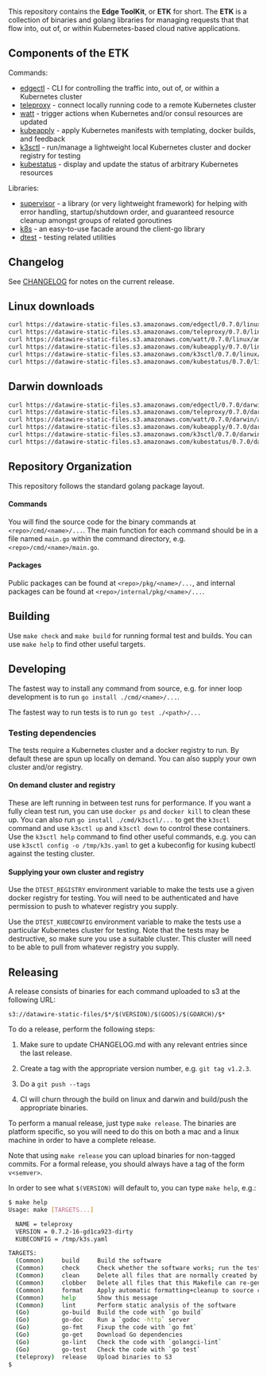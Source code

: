This repository contains the <b>Edge ToolKit</b>, or <b>ETK</b> for
short. The <b>ETK</b> is a collection of binaries and golang libraries
for managing requests that that flow into, out of, or within
Kubernetes-based cloud native applications.

## Components of the ETK

Commands:

- [edgectl](docs/edgectl.md) - CLI for controlling the traffic into, out of, or within a Kubernetes cluster
- [teleproxy](docs/teleproxy.md) - connect locally running code to a remote Kubernetes cluster
- [watt](docs/watt.md) - trigger actions when Kubernetes and/or consul resources are updated
- [kubeapply](docs/kubeapply.md) - apply Kubernetes manifests with templating, docker builds, and feedback
- [k3sctl](docs/k3sctl.md) - run/manage a lightweight local Kubernetes cluster and docker registry for testing
- [kubestatus](docs/kubestatus.md) - display and update the status of arbitrary Kubernetes resources

Libraries:

- [supervisor](https://godoc.org/github.com/datawire/teleproxy/pkg/supervisor) - a library (or very lightweight framework) for helping with error handling, startup/shutdown order, and guaranteed resource cleanup amongst groups of related goroutines
- [k8s](https://godoc.org/github.com/datawire/teleproxy/pkg/k8s) - an easy-to-use facade around the client-go library
- [dtest](https://godoc.org/github.com/datawire/teleproxy/pkg/dtest) - testing related utilities

## Changelog

See [CHANGELOG](./CHANGELOG.md) for notes on the current release.

## Linux downloads

```bash
curl https://datawire-static-files.s3.amazonaws.com/edgectl/0.7.0/linux/amd64/edgectl -o edgectl && chmod a+x edgectl
curl https://datawire-static-files.s3.amazonaws.com/teleproxy/0.7.0/linux/amd64/teleproxy -o teleproxy && chmod a+x teleproxy
curl https://datawire-static-files.s3.amazonaws.com/watt/0.7.0/linux/amd64/watt -o watt && chmod a+x watt
curl https://datawire-static-files.s3.amazonaws.com/kubeapply/0.7.0/linux/amd64/kubeapply -o kubeapply && chmod a+x kubeapply
curl https://datawire-static-files.s3.amazonaws.com/k3sctl/0.7.0/linux/amd64/k3sctl -o k3sctl && chmod a+x k3sctl
curl https://datawire-static-files.s3.amazonaws.com/kubestatus/0.7.0/linux/amd64/kubestatus -o kubestatus && chmod a+x kubestatus
```

## Darwin downloads

```bash
curl https://datawire-static-files.s3.amazonaws.com/edgectl/0.7.0/darwin/amd64/edgectl -o edgectl && chmod a+x edgectl
curl https://datawire-static-files.s3.amazonaws.com/teleproxy/0.7.0/darwin/amd64/teleproxy -o teleproxy && chmod a+x teleproxy
curl https://datawire-static-files.s3.amazonaws.com/watt/0.7.0/darwin/amd64/watt -o watt && chmod a+x watt
curl https://datawire-static-files.s3.amazonaws.com/kubeapply/0.7.0/darwin/amd64/kubeapply -o kubeapply && chmod a+x kubeapply
curl https://datawire-static-files.s3.amazonaws.com/k3sctl/0.7.0/darwin/amd64/k3sctl -o k3sctl && chmod a+x k3sctl
curl https://datawire-static-files.s3.amazonaws.com/kubestatus/0.7.0/darwin/amd64/kubestatus -o kubestatus && chmod a+x kubestatus
```

## Repository Organization

This repository follows the standard golang package layout.

#### Commands

You will
find the source code for the binary commands at
`<repo>/cmd/<name>/...`. The main function for each command should be
in a file named `main.go` within the command directory,
e.g. `<repo>/cmd/<name>/main.go`.

#### Packages

Public packages can be found at `<repo>/pkg/<name>/...`, and internal
packages can be found at `<repo>/internal/pkg/<name>/...`.


## Building

Use `make check` and `make build` for running formal test and
builds. You can use `make help` to find other useful targets.

## Developing

The fastest way to install any command from source, e.g. for inner
loop development is to run `go install ./cmd/<name>/...`.

The fastest way to run tests is to run `go test ./<path>/...`

### Testing dependencies

The tests require a Kubernetes cluster and a docker registry to
run. By default these are spun up locally on demand. You can also
supply your own cluster and/or registry.

#### On demand cluster and registry

These are left running in between test runs for performance. If you
want a fully clean test run, you can use `docker ps` and `docker kill`
to clean these up. You can also run `go install ./cmd/k3sctl/...` to
get the `k3sctl` command and use `k3sctl up` and `k3sctl down` to
control these containers. Use the `k3sctl help` command to find other
useful commands, e.g. you can use `k3sctl config -o /tmp/k3s.yaml` to
get a kubeconfig for kusing kubectl against the testing cluster.

#### Supplying your own cluster and registry

Use the `DTEST_REGISTRY` environment variable to make the tests use a
given docker registry for testing. You will need to be authenticated
and have permission to push to whatever registry you supply.

Use the `DTEST_KUBECONFIG` environment variable to make the tests use
a particular Kubernetes cluster for testing. Note that the tests may
be destructive, so make sure you use a suitable cluster. This cluster
will need to be able to pull from whatever registry you supply.

## Releasing

A release consists of binaries for each command uploaded to s3 at the
following URL:

```
s3://datawire-static-files/$*/$(VERSION)/$(GOOS)/$(GOARCH)/$*
```

To do a release, perform the following steps:

1. Make sure to update CHANGELOG.md with any relevant entries since
   the last release.

2. Create a tag with the appropriate version number, e.g. `git tag v1.2.3`.

3. Do a `git push --tags`

4. CI will churn through the build on linux and darwin and build/push
   the appropriate binaries.

To perform a manual release, just type `make release`. The binaries
are platform specific, so you will need to do this on both a mac and a
linux machine in order to have a complete release.

Note that using `make release` you can upload binaries for non-tagged
commits. For a formal release, you should always have a tag of the
form `v<semver>`.

In order to see what `$(VERSION)` will default to, you can type
`make help`, e.g.:

```bash
$ make help
Usage: make [TARGETS...]

  NAME = teleproxy
  VERSION = 0.7.2-16-gd1ca923-dirty
  KUBECONFIG = /tmp/k3s.yaml

TARGETS:
  (Common)     build     Build the software
  (Common)     check     Check whether the software works; run the tests
  (Common)     clean     Delete all files that are normally created by building the software
  (Common)     clobber   Delete all files that this Makefile can re-generate
  (Common)     format    Apply automatic formatting+cleanup to source code
  (Common)     help      Show this message
  (Common)     lint      Perform static analysis of the software
  (Go)         go-build  Build the code with `go build`
  (Go)         go-doc    Run a `godoc -http` server
  (Go)         go-fmt    Fixup the code with `go fmt`
  (Go)         go-get    Download Go dependencies
  (Go)         go-lint   Check the code with `golangci-lint`
  (Go)         go-test   Check the code with `go test`
  (teleproxy)  release   Upload binaries to S3
$ 
```
